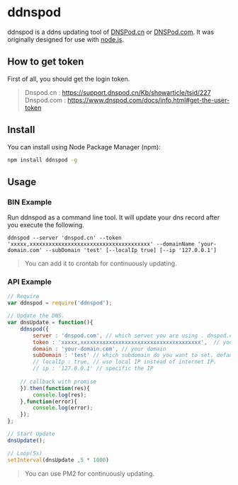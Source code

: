 # ddnspod

ddnspod is a ddns updating tool of [DNSPod.cn](http://www.dnspod.cn) or [DNSPod.com](http://www.dnspod.com).
It was originally designed for use with [node.js](http://nodejs.org).

## How to get token

First of all, you should get the login token.  

> Dnspod.cn : https://support.dnspod.cn/Kb/showarticle/tsid/227  
> Dnspod.com : https://www.dnspod.com/docs/info.html#get-the-user-token


## Install

You can install using Node Package Manager (npm):

```sh
npm install ddnspod -g
```

## Usage

### BIN Example

Run ddnspod as a command line tool. It will update your dns record after you execute the following.

```
ddnspod --server 'dnspod.cn' --token 'xxxxx,xxxxxxxxxxxxxxxxxxxxxxxxxxxxxxxxxxxxxx' --domainName 'your-domain.com' --subDomain 'test' [--localIp true] [--ip '127.0.0.1']
```

> You can add it to crontab for continuously updating.

### API Example

```js
// Require
var ddnspod = require('ddnspod');

// Update the DNS.
var dnsUpdate = function(){
    ddnspod({
        server : 'dnspod.com', // which server you are using . dnspod.com (default) | dnspod.cn
        token : 'xxxxx,xxxxxxxxxxxxxxxxxxxxxxxxxxxxxxxxxxxxxx',  // your login token, you can find how to get this at the top.
        domain : 'your-domain.com', // your domain
        subDomain : 'test' // which subdomain do you want to set. default : @
        // localIp : true, // use local IP instead of internet IP.
        // ip : '127.0.0.1' // specific the IP
        
    // callback with promise
    }).then(function(res){
        console.log(res);
    },function(error){
        console.log(error);
    });
};

// Start Update
dnsUpdate();

// Loop(5s)
setInterval(dnsUpdate ,5 * 1000)
```

> You can use PM2 for continuously updating.  
